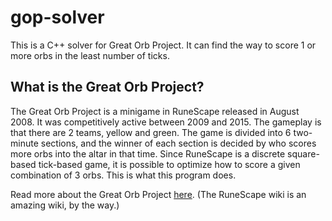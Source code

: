 # gop-solver

This is a C++ solver for Great Orb Project. It can find the way to score 1 or more orbs in the least number of ticks.

## What is the Great Orb Project?

The Great Orb Project is a minigame in RuneScape released in August 2008. It was competitively active between 2009 and 2015. The gameplay is that there are 2 teams, yellow and green. The game is divided into 6 two-minute sections, and the winner of each section is decided by who scores more orbs into the altar in that time. Since RuneScape is a discrete square-based tick-based game, it is possible to optimize how to score a given combination of 3 orbs. This is what this program does.

Read more about the Great Orb Project [here](https://runescape.wiki/w/The_Great_Orb_Project). (The RuneScape wiki is an amazing wiki, by the way.)
